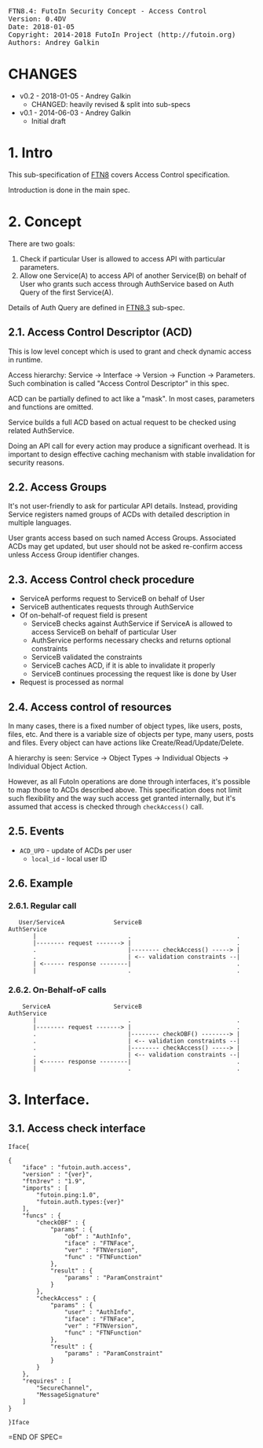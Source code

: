 <pre>
FTN8.4: FutoIn Security Concept - Access Control
Version: 0.4DV
Date: 2018-01-05
Copyright: 2014-2018 FutoIn Project (http://futoin.org)
Authors: Andrey Galkin
</pre>

# CHANGES

* v0.2 - 2018-01-05 - Andrey Galkin
    - CHANGED: heavily revised & split into sub-specs
* v0.1 - 2014-06-03 - Andrey Galkin
    - Initial draft

# 1. Intro

This sub-specification of [FTN8](./ftn8_security_concept.md) covers
Access Control specification.

Introduction is done in the main spec.

# 2. Concept

There are two goals:

1. Check if particular User is allowed to access API with particular parameters.
2. Allow one Service(A) to access API of another Service(B) on behalf of
User who grants such access through AuthService based on Auth Query of the first Service(A).

Details of Auth Query are defined in [FTN8.3](./ftn8.3\_client\_auth.md) sub-spec.

## 2.1. Access Control Descriptor (ACD)

This is low level concept which is used to grant and check dynamic access in runtime.

Access hierarchy: Service -> Interface -> Version -> Function -> Parameters.
Such combination is called "Access Control Descriptor" in this spec.

ACD can be partially defined to act like a "mask". In most cases, parameters and functions are omitted.

Service builds a full ACD based on actual request to be checked using related AuthService.

Doing an API call for every action may produce a significant overhead. It is important to design
effective caching mechanism with stable invalidation for security reasons.

## 2.2. Access Groups

It's not user-friendly to ask for particular API details. Instead, providing Service
registers named groups of ACDs with detailed description in multiple languages.

User grants access based on such named Access Groups. Associated ACDs may get updated,
but user should not be asked re-confirm access unless Access Group identifier changes.

## 2.3. Access Control check procedure

* ServiceA performs request to ServiceB on behalf of User
* ServiceB authenticates requests through AuthService
* Of on-behalf-of request field is present
    - ServiceB checks against AuthService if ServiceA is allowed to access
        ServiceB on behalf of particular User
    - AuthService performs necessary checks and returns optional constraints
    - ServiceB validated the constraints
    - ServiceB caches ACD, if it is able to invalidate it properly
    - ServiceB continues processing the request like is done by User
* Request is processed as normal

## 2.4. Access control of resources

In many cases, there is a fixed number of object types, like users, posts, files, etc.
And there is a variable size of objects per type, many users, posts and files. Every
object can have actions like Create/Read/Update/Delete.

A hierarchy is seen: Service -> Object Types -> Individual Objects -> Individual Object Action.

However, as all FutoIn operations are done through interfaces, it's possible to map
those to ACDs described above. This specification does not limit such flexibility and
the way such access get granted internally, but it's assumed that access is checked
through `checkAccess()` call.

## 2.5. Events

* `ACD_UPD` - update of ACDs per user
    - `local_id` - local user ID

## 2.6. Example

### 2.6.1. Regular call

       User/ServiceA              ServiceB                      AuthService
           |                          .                              .
           |-------- request -------> |                              .
           .                          |-------- checkAccess() -----> |
           .                          | <-- validation constraints --|
           | <------ response --------|                              .
           |                          .                              .           

### 2.6.2. On-Behalf-oF calls

        ServiceA                  ServiceB                      AuthService
           |                          .                              .
           |-------- request -------> |                              .
           .                          |-------- checkOBF() --------> |
           .                          | <-- validation constraints --|
           .                          |-------- checkAccess() -----> |
           .                          | <-- validation constraints --|
           | <------ response --------|                              .
           |                          .                              .           



# 3. Interface.

## 3.1. Access check interface

`Iface{`

    {
        "iface" : "futoin.auth.access",
        "version" : "{ver}",
        "ftn3rev" : "1.9",
        "imports" : [
            "futoin.ping:1.0",
            "futoin.auth.types:{ver}"
        ],
        "funcs" : {
            "checkOBF" : {
                "params" : {
                    "obf" : "AuthInfo",
                    "iface" : "FTNFace",
                    "ver" : "FTNVersion",
                    "func" : "FTNFunction"
                },
                "result" : {
                    "params" : "ParamConstraint"
                }
            },
            "checkAccess" : {
                "params" : {
                    "user" : "AuthInfo",
                    "iface" : "FTNFace",
                    "ver" : "FTNVersion",
                    "func" : "FTNFunction"
                },
                "result" : {
                    "params" : "ParamConstraint"
                }
            }
        },
        "requires" : [
            "SecureChannel",
            "MessageSignature"
        ]
    }

`}Iface`


=END OF SPEC=

